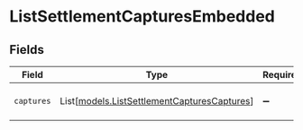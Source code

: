# ListSettlementCapturesEmbedded


## Fields

| Field                                                                                      | Type                                                                                       | Required                                                                                   | Description                                                                                |
| ------------------------------------------------------------------------------------------ | ------------------------------------------------------------------------------------------ | ------------------------------------------------------------------------------------------ | ------------------------------------------------------------------------------------------ |
| `captures`                                                                                 | List[[models.ListSettlementCapturesCaptures](../models/listsettlementcapturescaptures.md)] | :heavy_minus_sign:                                                                         | An array of capture objects.                                                               |